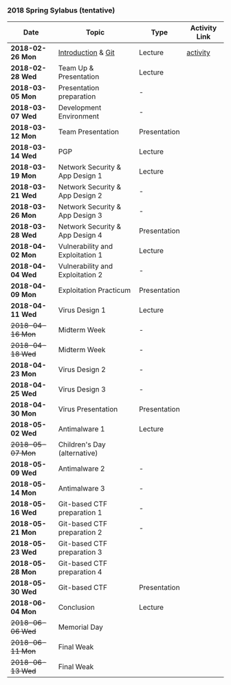 ### 2018 Spring Sylabus (tentative)

| Date               | Topic                                     | Type         | Activity Link |
|--------------------|-------------------------------------------|--------------|---------------|
| **2018-02-26 Mon** | [Introduction](https://softsec.kaist.ac.kr/depot/01-Intro.pdf) & [Git](https://softsec.kaist.ac.kr/depot/02-GIT.pdf) | Lecture      | [activity](Activities/0226.md) |
| **2018-02-28 Wed** | Team Up & Presentation                    | Lecture      |               |
| **2018-03-05 Mon** | Presentation preparation                  | -            |               |
| **2018-03-07 Wed** | Development Environment                   | -            |               |
| **2018-03-12 Mon** | Team Presentation                         | Presentation |               |
| **2018-03-14 Wed** | PGP                                       | Lecture      |               |
| **2018-03-19 Mon** | Network Security & App Design 1           | Lecture      |               |
| **2018-03-21 Wed** | Network Security & App Design 2           | -            |               |
| **2018-03-26 Mon** | Network Security & App Design 3           | -            |               |
| **2018-03-28 Wed** | Network Security & App Design 4           | Presentation |               |
| **2018-04-02 Mon** | Vulnerability and Exploitation 1          | Lecture      |               |
| **2018-04-04 Wed** | Vulnerability and Exploitation 2          | -            |               |
| **2018-04-09 Mon** | Exploitation Practicum                    | Presentation |               |
| **2018-04-11 Wed** | Virus Design 1                            | Lecture      |               |
| ~~2018-04-16 Mon~~ | Midterm Week                              | -            |               |
| ~~2018-04-18 Wed~~ | Midterm Week                              | -            |               |
| **2018-04-23 Mon** | Virus Design 2                            | -            |               |
| **2018-04-25 Wed** | Virus Design 3                            | -            |               |
| **2018-04-30 Mon** | Virus Presentation                        | Presentation |               |
| **2018-05-02 Wed** | Antimalware 1                             | Lecture      |               |
| ~~2018-05-07 Mon~~ | Children's Day (alternative)              |              |               |
| **2018-05-09 Wed** | Antimalware 2                             | -            |               |
| **2018-05-14 Mon** | Antimalware 3                             | -            |               |
| **2018-05-16 Wed** | Git-based CTF preparation 1               | -            |               |
| **2018-05-21 Mon** | Git-based CTF preparation 2               | -            |               |
| **2018-05-23 Wed** | Git-based CTF preparation 3               |              |               |
| **2018-05-28 Mon** | Git-based CTF preparation 4               |              |               |
| **2018-05-30 Wed** | Git-based CTF                             | Presentation |               |
| **2018-06-04 Mon** | Conclusion                                | Lecture      |               |
| ~~2018-06-06 Wed~~ | Memorial Day                              |              |               |
| ~~2018-06-11 Mon~~ | Final Weak                                |              |               |
| ~~2018-06-13 Wed~~ | Final Weak                                |              |               |
